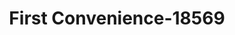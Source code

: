 ---
f_zip-code: 76048
f_state-code: TX
title: First Convenience-18569
f_phone: 817-579-9099
f_city-only: Granbury
f_address: 735 E Highway 377 Granbury
f_location-unique-id: '18569'
slug: first-convenience-18569
updated-on: '2024-05-30T13:46:58.046Z'
created-on: '2024-05-30T13:36:59.803Z'
published-on: '2024-05-30T13:54:32.469Z'
f_city-state: cms/city/granbury-tx.md
f_company: cms/company/first-convenience.md
f_state: cms/state/texas.md
layout: '[payday-loan].html'
tags: payday-loan
---